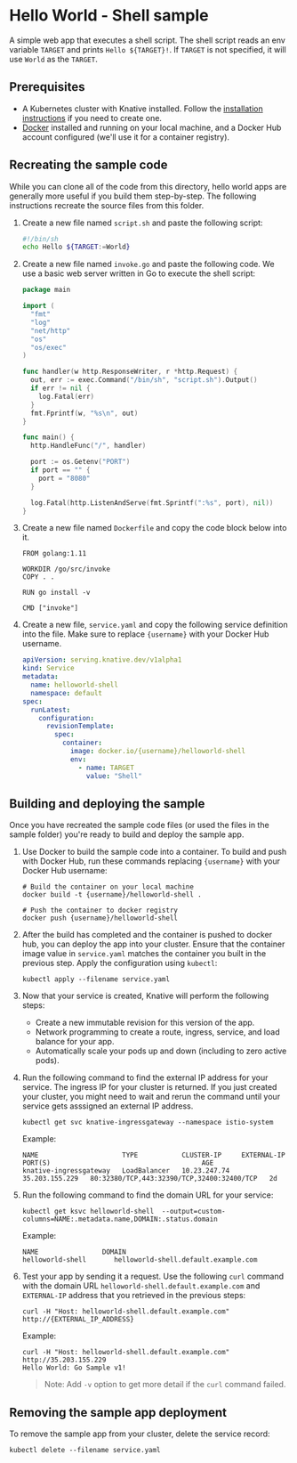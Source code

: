 # Hello World - Shell sample

A simple web app that executes a shell script.
The shell script reads an env variable `TARGET` and prints `Hello ${TARGET}!`.
If `TARGET` is not specified, it will use `World` as the `TARGET`.

## Prerequisites

- A Kubernetes cluster with Knative installed. Follow the
  [installation instructions](https://github.com/knative/docs/blob/master/install/README.md)
  if you need to create one.
- [Docker](https://www.docker.com) installed and running on your local machine,
  and a Docker Hub account configured (we'll use it for a container registry).

## Recreating the sample code

While you can clone all of the code from this directory, hello world apps are
generally more useful if you build them step-by-step. The following instructions
recreate the source files from this folder.

1. Create a new file named `script.sh` and paste the following script:

    ```sh
    #!/bin/sh
    echo Hello ${TARGET:=World}
    ```

1. Create a new file named `invoke.go` and paste the following code.
   We use a basic web server written in Go to execute the shell script:

    ```go
    package main

    import (
      "fmt"
      "log"
      "net/http"
      "os"
      "os/exec"
    )

    func handler(w http.ResponseWriter, r *http.Request) {
      out, err := exec.Command("/bin/sh", "script.sh").Output()
      if err != nil {
        log.Fatal(err)
      }
      fmt.Fprintf(w, "%s\n", out)
    }

    func main() {
      http.HandleFunc("/", handler)

      port := os.Getenv("PORT")
      if port == "" {
        port = "8080"
      }

      log.Fatal(http.ListenAndServe(fmt.Sprintf(":%s", port), nil))
    }
    ```

1. Create a new file named `Dockerfile` and copy the code block below into it.

   ```docker
   FROM golang:1.11

   WORKDIR /go/src/invoke
   COPY . .

   RUN go install -v

   CMD ["invoke"]
   ```

1. Create a new file, `service.yaml` and copy the following service definition
   into the file. Make sure to replace `{username}` with your Docker Hub
   username.

   ```yaml
   apiVersion: serving.knative.dev/v1alpha1
   kind: Service
   metadata:
     name: helloworld-shell
     namespace: default
   spec:
     runLatest:
       configuration:
         revisionTemplate:
           spec:
             container:
               image: docker.io/{username}/helloworld-shell
               env:
                 - name: TARGET
                   value: "Shell"
   ```

## Building and deploying the sample

Once you have recreated the sample code files (or used the files in the sample
folder) you're ready to build and deploy the sample app.

1. Use Docker to build the sample code into a container. To build and push with
   Docker Hub, run these commands replacing `{username}` with your Docker Hub
   username:

   ```shell
   # Build the container on your local machine
   docker build -t {username}/helloworld-shell .

   # Push the container to docker registry
   docker push {username}/helloworld-shell
   ```

1. After the build has completed and the container is pushed to docker hub, you
   can deploy the app into your cluster. Ensure that the container image value
   in `service.yaml` matches the container you built in the previous step. Apply
   the configuration using `kubectl`:

   ```shell
   kubectl apply --filename service.yaml
   ```

1. Now that your service is created, Knative will perform the following steps:

    - Create a new immutable revision for this version of the app.
    - Network programming to create a route, ingress, service, and load balance for your app.
    - Automatically scale your pods up and down (including to zero active pods).

1. Run the following command to find the external IP address for your service.
   The ingress IP for your cluster is returned. If you just created your
   cluster, you might need to wait and rerun the command until your service gets
   asssigned an external IP address.

   ```shell
   kubectl get svc knative-ingressgateway --namespace istio-system
   ```

   Example:

   ```shell
   NAME                     TYPE           CLUSTER-IP     EXTERNAL-IP      PORT(S)                                      AGE
   knative-ingressgateway   LoadBalancer   10.23.247.74   35.203.155.229   80:32380/TCP,443:32390/TCP,32400:32400/TCP   2d

   ```

1. Run the following command to find the domain URL for your service:

   ```shell
   kubectl get ksvc helloworld-shell  --output=custom-columns=NAME:.metadata.name,DOMAIN:.status.domain
   ```

   Example:

   ```shell
   NAME                DOMAIN
   helloworld-shell       helloworld-shell.default.example.com
   ```

1. Test your app by sending it a request. Use the following `curl` command with
   the domain URL `helloworld-shell.default.example.com` and `EXTERNAL-IP` address
   that you retrieved in the previous steps:

   ```shell
   curl -H "Host: helloworld-shell.default.example.com" http://{EXTERNAL_IP_ADDRESS}
   ```

   Example:

   ```shell
   curl -H "Host: helloworld-shell.default.example.com" http://35.203.155.229
   Hello World: Go Sample v1!
   ```

   > Note: Add `-v` option to get more detail if the `curl` command failed.

## Removing the sample app deployment

To remove the sample app from your cluster, delete the service record:

```shell
kubectl delete --filename service.yaml
```

